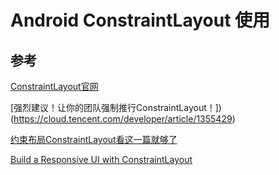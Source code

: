 # Android ConstraintLayout 使用



## 参考

[ConstraintLayout官网](https://developer.android.com/reference/android/support/constraint/ConstraintLayout)

[强烈建议！让你的团队强制推行ConstraintLayout！])(https://cloud.tencent.com/developer/article/1355429)

[约束布局ConstraintLayout看这一篇就够了](https://juejin.im/post/5bac92f2f265da0aba70c1bf)

[Build a Responsive UI with ConstraintLayout](https://developer.android.com/training/constraint-layout)